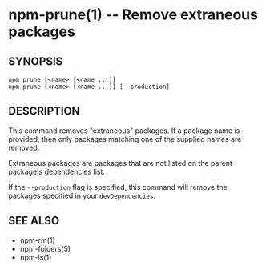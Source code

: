 npm-prune(1) -- Remove extraneous packages
==========================================


































































<extoc></extoc>

## SYNOPSIS

    npm prune [<name> [<name ...]]
    npm prune [<name> [<name ...]] [--production]

## DESCRIPTION

This command removes "extraneous" packages.  If a package name is
provided, then only packages matching one of the supplied names are
removed.

Extraneous packages are packages that are not listed on the parent
package's dependencies list.

If the `--production` flag is specified, this command will remove the
packages specified in your `devDependencies`.

## SEE ALSO

* npm-rm(1)
* npm-folders(5)
* npm-ls(1)
